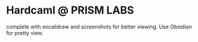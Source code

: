 # Hardcaml @ PRISM LABS
complete with excalidraw and screenshots for better viewing. Use Obsidian for pretty view.
